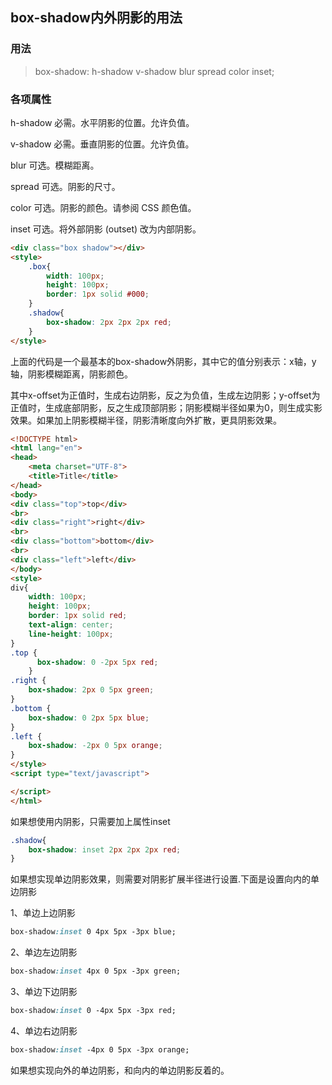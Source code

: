 ## box-shadow内外阴影的用法

### 用法

> box-shadow: h-shadow v-shadow blur spread color inset;

### 各项属性

h-shadow 必需。水平阴影的位置。允许负值。

v-shadow 必需。垂直阴影的位置。允许负值。

blur 可选。模糊距离。

spread 可选。阴影的尺寸。

color 可选。阴影的颜色。请参阅 CSS 颜色值。

inset 可选。将外部阴影 (outset) 改为内部阴影。

```html
<div class="box shadow"></div>
<style>
    .box{
        width: 100px;
        height: 100px;
        border: 1px solid #000;
    }
    .shadow{
        box-shadow: 2px 2px 2px red;
    }
</style>
```

上面的代码是一个最基本的box-shadow外阴影，其中它的值分别表示：x轴，y轴，阴影模糊距离，阴影颜色。

其中x-offset为正值时，生成右边阴影，反之为负值，生成左边阴影；y-offset为正值时，生成底部阴影，反之生成顶部阴影；阴影模糊半径如果为0，则生成实影效果。如果加上阴影模糊半径，阴影清晰度向外扩散，更具阴影效果。

```html
<!DOCTYPE html>
<html lang="en">
<head>
    <meta charset="UTF-8">
    <title>Title</title>
</head>
<body>
<div class="top">top</div>
<br>
<div class="right">right</div>
<br>
<div class="bottom">bottom</div>
<br>
<div class="left">left</div>
</body>
<style>
div{
	width: 100px;
	height: 100px;
	border: 1px solid red;
	text-align: center;
	line-height: 100px;
}
.top {  
      box-shadow: 0 -2px 5px red;  
    }  
.right {  
	box-shadow: 2px 0 5px green;  
}  
.bottom {  
	box-shadow: 0 2px 5px blue;  
}  
.left {  
	box-shadow: -2px 0 5px orange;  
} 
</style>
<script type="text/javascript">

</script>
</html>

```
如果想使用内阴影，只需要加上属性inset

```css
.shadow{
    box-shadow: inset 2px 2px 2px red;
}
```

如果想实现单边阴影效果，则需要对阴影扩展半径进行设置.下面是设置向内的单边阴影

1、单边上边阴影

```css
box-shadow:inset 0 4px 5px -3px blue;
```

2、单边左边阴影

```css
box-shadow:inset 4px 0 5px -3px green;  
```

3、单边下边阴影

```css
box-shadow:inset 0 -4px 5px -3px red; 
```

4、单边右边阴影

```css
box-shadow:inset -4px 0 5px -3px orange;
```

如果想实现向外的单边阴影，和向内的单边阴影反着的。